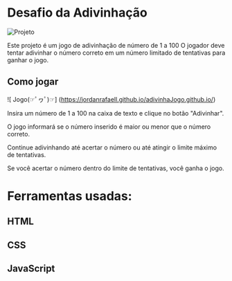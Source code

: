# Desafio da Adivinhação
![Projeto](https://github.com/jordanrafaell/jordanrafaell/assets/61181764/ef980e5c-a79a-4739-8721-3fb2a67ed144)


Este projeto é um jogo de adivinhação de número de 1 a 100 O jogador deve tentar adivinhar o número correto em um número limitado de tentativas para ganhar o jogo.

## Como jogar
![ Jogo(☞ﾟヮﾟ)☞]
(https://jordanrafaell.github.io/adivinhaJogo.github.io/)

Insira um número de 1 a 100 na caixa de texto e clique no botão "Adivinhar".

O jogo informará se o número inserido é maior ou menor que o número correto.

Continue adivinhando até acertar o número ou até atingir o limite máximo de tentativas.

Se você acertar o número dentro do limite de tentativas, você ganha o jogo.

# Ferramentas usadas:

## HTML
## CSS
## JavaScript
